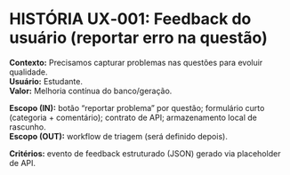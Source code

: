 # HISTÓRIA UX‑001: Feedback do usuário (reportar erro na questão)

**Contexto:** Precisamos capturar problemas nas questões para evoluir qualidade.  
**Usuário:** Estudante.  
**Valor:** Melhoria contínua do banco/geração.

**Escopo (IN):** botão “reportar problema” por questão; formulário curto (categoria + comentário); contrato de API; armazenamento local de rascunho.  
**Escopo (OUT):** workflow de triagem (será definido depois).

**Critérios:** evento de feedback estruturado (JSON) gerado via placeholder de API.

